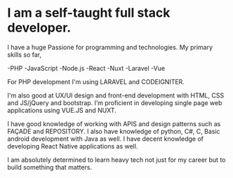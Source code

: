
# I am a self-taught full stack developer. 

I have a huge Passione for programming and technologies. 
My primary skills so far, 

-PHP 
-JavaScript
-Node.js
-React
-Nuxt
-Laravel
-Vue

For PHP development I'm using LARAVEL and
CODEIGNITER. 

I'm also good at UX/UI design and front-end development with HTML,
CSS and JS/jQuery and bootstrap. I’m proficient in developing single page web
applications using VUE.JS and NUXT. 

I have good knowledge of working with APIS
and design patterns such as FAÇADE and REPOSITORY. 
I also have knowledge of
python, C#, C, Basic android development with Java as well. I have decent knowledge
of developing React Native applications as well. 

I am absolutely determined to learn
heavy tech not just for my career but to build something that matters.
